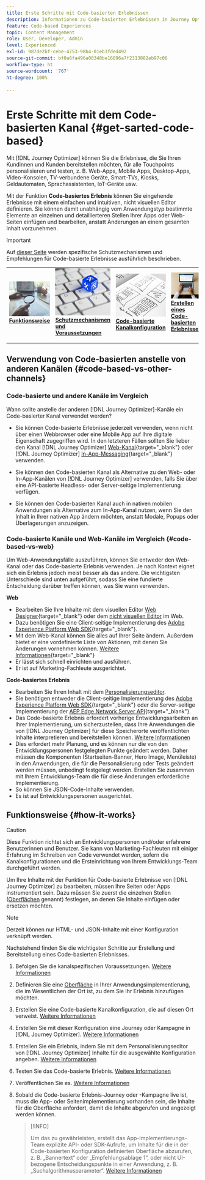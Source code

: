 ```yaml
---
title: Erste Schritte mit Code-basierten Erlebnissen
description: Informationen zu Code-basierten Erlebnissen in Journey Optimizer
feature: Code-based Experiences
topic: Content Management
role: User, Developer, Admin
level: Experienced
exl-id: 987de2bf-cebe-4753-98b4-01eb3fded492
source-git-commit: bf0a6fa496a08348be16896a7f2313882eb97c06
workflow-type: ht
source-wordcount: '767'
ht-degree: 100%

---
```


# Erste Schritte mit dem Code-basierten Kanal {#get-sarted-code-based}

Mit [!DNL Journey Optimizer] können Sie die Erlebnisse, die Sie Ihren Kundinnen und Kunden bereitstellen möchten, für alle Touchpoints personalisieren und testen, z. B. Web-Apps, Mobile Apps, Desktop-Apps, Video-Konsolen, TV-verbundene Geräte, Smart-TVs, Kiosks, Geldautomaten, Sprachassistenten, IoT-Geräte usw.

Mit der Funktion **Code-basiertes Erlebnis** können Sie eingehende Erlebnisse mit einem einfachen und intuitiven, nicht visuellen Editor definieren. Sie können damit unabhängig vom Anwendungstyp bestimmte Elemente an einzelnen und detaillierteren Stellen Ihrer Apps oder Web-Seiten einfügen und bearbeiten, anstatt Änderungen an einem gesamten Inhalt vorzunehmen.

<!--[!DNL Journey Optimizer] allows you to compose and deliver content on any inbound device in a developer-focused workflow. You can leverage all the personalization capabilities, and preview what will be published. The content can be static (images, text, JSON, HTML) or dynamic (offers, decisions, recommendations). You can also insert custom content actions in your omni-channel journeys.-->

>[!IMPORTANT]
>
>Auf [dieser Seite](code-based-prerequisites.md) werden spezifische Schutzmechanismen und Empfehlungen für Code-basierte Erlebnisse ausführlich beschrieben.


<!--Discover the detailed steps to create a code-based campaign in this video.-->

<table style="table-layout:fixed"><tr style="border: 0;">
<td>
<a href="#how-it-works">
<img alt="Lead" src="../assets/do-not-localize/privacy-audit.jpeg">
</a>
<div><a href="#how-it-works"><strong>Funktionsweise</strong>
</div>
<p>
</td>
<td>
<a href="code-based-prerequisites.md">
<img alt="Validierung" src="../assets/do-not-localize/web-prerequisites.jpg">
</a>
<div>
<a href="code-based-prerequisites.md"><strong>Schutzmechanismen und Voraussetzungen</strong></a>
</div>
<p>
</td>
<td>
<a href="code-based-configuration.md">
<img alt="Validierung" src="../assets/do-not-localize/web-design.jpg">
</a>
<div>
<a href="code-based-implementation-samples.md"><strong>Code-basierte Kanalkonfiguration</strong></a>
</div>
<p>
</td>
<td>
<a href="create-code-based.md#create-code-based-campaign">
<img alt="Gelegentlich" src="../assets/do-not-localize/web-create.jpg">
</a>
<div>
<a href="create-code-based.md#create-code-based-campaign"><strong>Erstellen eines Code-basierten Erlebnisses</strong></a>
</div>
<p></td>
</tr></table>

<!--[Learn how to create a code-based campaign in this video](#video)-->

## Verwendung von Code-basierten anstelle von anderen Kanälen {#code-based-vs-other-channels}

### Code-basierte und andere Kanäle im Vergleich

Wann sollte anstelle der anderen [!DNL Journey Optimizer]-Kanäle ein Code-basierter Kanal verwendet werden?

* Sie können Code-basierte Erlebnisse jederzeit verwenden, wenn nicht über einen Webbrowser oder eine Mobile App auf Ihre digitale Eigenschaft zugegriffen wird. In den letzteren Fällen sollten Sie lieber den Kanal [!DNL Journey Optimizer] [Web-Kanal](../web/get-started-web.md){target="_blank"} oder [!DNL Journey Optimizer] [In-App-Messaging](../in-app/get-started-in-app.md){target="_blank"} verwenden.

<!--* You can use the code-based channel as an alternative to the [!DNL Journey Optimizer] web channel if your website cannot be loaded into the [web designer](../web/web-visual-editor.md){target="_blank"} visual editor or if you cannot use the [browser extension](../web/web-prerequisites.md#visual-authoring-prerequisites){target="_blank"} that powers visual authoring for web channel.-->

* Sie können den Code-basierten Kanal als Alternative zu den Web- oder In-App-Kanälen von [!DNL Journey Optimizer] verwenden, falls Sie über eine API-basierte Headless- oder Server-seitige Implementierung verfügen.

* Sie können den Code-basierten Kanal auch in nativen mobilen Anwendungen als Alternative zum In-App-Kanal nutzen, wenn Sie den Inhalt in Ihrer nativen App ändern möchten, anstatt Modale, Popups oder Überlagerungen anzuzeigen.

### Code-basierte Kanäle und Web-Kanäle im Vergleich {#code-based-vs-web}

Um Web-Anwendungsfälle auszuführen, können Sie entweder den Web-Kanal oder das Code-basierte Erlebnis verwenden. Je nach Kontext eignet sich ein Erlebnis jedoch meist besser als das andere. Die wichtigsten Unterschiede sind unten aufgeführt, sodass Sie eine fundierte Entscheidung darüber treffen können, was Sie wann verwenden.

**Web**

* Bearbeiten Sie Ihre Inhalte mit dem visuellen Editor [Web Designer](../web/web-visual-editor.md){target="_blank"} oder dem [nicht visuellen Editor](../web/web-non-visual-editor.md) im Web.
* Dazu benötigen Sie eine Client-seitige Implementierung des [Adobe Experience Platform Web SDK](https://experienceleague.adobe.com/docs/platform-learn/implement-web-sdk/overview.html?lang=de){target="_blank"}.
  <!--* You need the [Adobe Experience Cloud Visual Editing Helper](https://chrome.google.com/webstore/detail/adobe-experience-cloud-vi/kgmjjkfjacffaebgpkpcllakjifppnca){target="_blank"} extension installed on your web browser. [Learn more](../web/web-prerequisites.md){target="_blank"}-->
* Mit dem Web-Kanal können Sie alles auf Ihrer Seite ändern. Außerdem bietet er eine vordefinierte Liste von Aktionen, mit denen Sie Änderungen vornehmen können. [Weitere Informationen](../web/web-visual-editor.md){target="_blank"}
* Er lässt sich schnell einrichten und ausführen.
* Er ist auf Marketing-Fachleute ausgerichtet.

**Code-basiertes Erlebnis**

* Bearbeiten Sie Ihren Inhalt mit dem [Personalisierungseditor](create-code-based.md#edit-code).
* Sie benötigen entweder die Client-seitige Implementierung des [Adobe Experience Platform Web SDK](https://experienceleague.adobe.com/docs/platform-learn/implement-web-sdk/overview.html?lang=de){target="_blank"} oder die Server-seitige Implementierung der [AEP Edge Network Server API](https://experienceleague.adobe.com/docs/experience-platform/edge-network-server-api/data-collection/interactive-data-collection.html?lang=de){target="_blank"}.
* Das Code-basierte Erlebnis erfordert vorherige Entwicklungsarbeiten an Ihrer Implementierung, um sicherzustellen, dass Ihre Anwendungen die von [!DNL Journey Optimizer] für diese Speicherorte veröffentlichten Inhalte interpretieren und bereitstellen können. [Weitere Informationen](code-based-surface.md)
* Dies erfordert mehr Planung, und es können nur die von den Entwicklungspersonen festgelegten Punkte geändert werden. Daher müssen die Komponenten (Startseiten-Banner, Hero Image, Menüleiste) in den Anwendungen, die für die Personalisierung oder Tests geändert werden müssen, unbedingt festgelegt werden. Erstellen Sie zusammen mit Ihrem Entwicklungs-Team die für diese Änderungen erforderliche Implementierung.
* So können Sie JSON-Code-Inhalte verwenden.
* Es ist auf Entwicklungspersonen ausgerichtet.

## Funktionsweise {#how-it-works}

>[!CAUTION]
>
>Diese Funktion richtet sich an Entwicklungspersonen und/oder erfahrene Benutzerinnen und Benutzer. Sie kann von Marketing-Fachleuten mit einiger Erfahrung im Schreiben von Code verwendet werden, sofern die Kanalkonfigurationen und die Ersteinrichtung von Ihrem Entwicklungs-Team durchgeführt werden.

Um Ihre Inhalte mit der Funktion für Code-basierte Erlebnisse von [!DNL Journey Optimizer] zu bearbeiten, müssen Ihre Seiten oder Apps instrumentiert sein. Dazu müssen Sie zuerst die einzelnen Stellen ([Oberflächen](code-based-surface.md) genannt) festlegen, an denen Sie Inhalte einfügen oder ersetzen möchten.

>[!NOTE]
>
>Derzeit können nur HTML- und JSON-Inhalte mit einer Konfiguration verknüpft werden.

Nachstehend finden Sie die wichtigsten Schritte zur Erstellung und Bereitstellung eines Code-basierten Erlebnisses.

1. Befolgen Sie die kanalspezifischen Voraussetzungen. [Weitere Informationen](code-based-prerequisites.md)

1. Definieren Sie eine [Oberfläche](code-based-surface.md#surface-definition) in Ihrer Anwendungsimplementierung, die im Wesentlichen der Ort ist, zu dem Sie Ihr Erlebnis hinzufügen möchten.

1. Erstellen Sie eine Code-basierte Kanalkonfiguration, die auf diesen Ort verweist. [Weitere Informationen](code-based-configuration.md#create-code-based-configuration)

1. Erstellen Sie mit dieser Konfiguration eine Journey oder Kampagne in [!DNL Journey Optimizer]. [Weitere Informationen](create-code-based.md#create-code-based-campaign)

1. Erstellen Sie ein Erlebnis, indem Sie mit dem Personalisierungseditor von [!DNL Journey Optimizer] Inhalte für die ausgewählte Konfiguration angeben. [Weitere Informationen](create-code-based.md#edit-code)

1. Testen Sie das Code-basierte Erlebnis. [Weitere Informationen](test-code-based.md)

1. Veröffentlichen Sie es. [Weitere Informationen](publish-code-based.md)

1. Sobald die Code-basierte Erlebnis-Journey oder -Kampagne live ist, muss die App- oder Seitenimplementierung vorhanden sein, die Inhalte für die Oberfläche anfordert, damit die Inhalte abgerufen und angezeigt werden können.

   >[!INFO]
   >
   >Um das zu gewährleisten, erstellt das App-Implementierungs-Team explizite API- oder SDK-Aufrufe, um Inhalte für die in der Code-basierten Konfiguration definierten Oberfläche abzurufen, z. B. „Bannertext“ oder „Empfehlungsablage 1“, oder nicht UI-bezogene Entscheidungspunkte in einer Anwendung, z. B. „Suchalgorithmusparameter“. <!--In this case, the implementation team is responsible for rendering or otherwise interpreting and acting on the returned content.--> [Weitere Informationen](code-based-implementation-samples.md)



